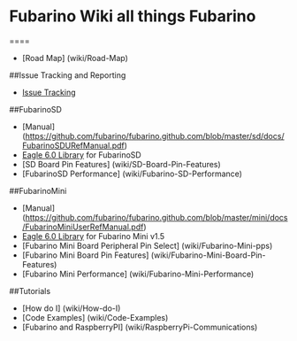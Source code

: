 # Fubarino Wiki all things Fubarino
====
* [Road Map] (wiki/Road-Map)

##Issue Tracking and Reporting
* [Issue Tracking](https://github.com/fubarino/fubarino/issues) 

##FubarinoSD
* [Manual] (https://github.com/fubarino/fubarino.github.com/blob/master/sd/docs/FubarinoSDURefManual.pdf)
* [Eagle 6.0 Library](https://github.com/EmbeddedMan/SchmalzHausEagleLibs) for FubarinoSD
* [SD Board Pin Features] (wiki/SD-Board-Pin-Features)
* [FubarinoSD Performance] (wiki/Fubarino-SD-Performance)

##FubarinoMini
* [Manual] (https://github.com/fubarino/fubarino.github.com/blob/master/mini/docs/FubarinoMiniUserRefManual.pdf)
* [Eagle 6.0 Library](https://github.com/fubarino/fubarino.github.com/blob/master/mini/v15) for Fubarino Mini v1.5
* [Fubarino Mini Board Peripheral Pin Select] (wiki/Fubarino-Mini-pps)
* [Fubarino Mini Board Pin Features] (wiki/Fubarino-Mini-Board-Pin-Features)
* [Fubarino Mini Performance] (wiki/Fubarino-Mini-Performance)

##Tutorials
* [How do I] (wiki/How-do-I)
* [Code Examples] (wiki/Code-Examples)
* [Fubarino and RaspberryPI] (wiki/RaspberryPi-Communications)
